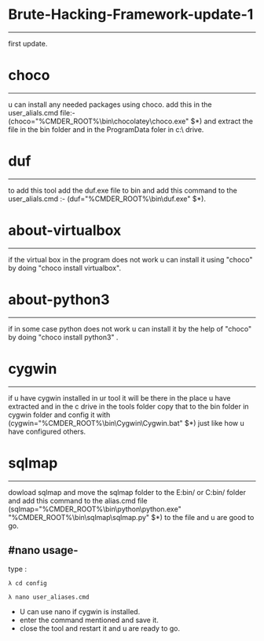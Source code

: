 # Brute-Hacking-Framework-update-1
----------------------------------
first update.

# choco
-----------------
u can install any needed packages using choco. add this in the user_alials.cmd file:-
(choco="%CMDER_ROOT%\bin\chocolatey\choco.exe" $*)
and extract the file in the bin folder and in the ProgramData foler in c:\ drive.

# duf
------------------
to add this tool add the duf.exe file to bin and add this command to the user_alials.cmd :-
(duf="%CMDER_ROOT%\bin\duf.exe" $*).

# about-virtualbox
----------------------
if the virtual box in the program does not work u can install it using "choco" by doing "choco install virtualbox".

# about-python3
-----------------
if in some case python does not work u can install it by the help of "choco" by doing "choco install python3" .

# cygwin
----------
if u have cygwin installed in ur tool it will be there in the place u have extracted and in the c drive in the tools folder copy that to the bin folder in cygwin folder 
and config it with (cygwin="%CMDER_ROOT%\bin\Cygwin\Cygwin.bat" $*) just like how u have configured others.

# sqlmap 
-----------
dowload sqlmap and move the sqlmap folder to the E:bin/ or C:bin/ folder and add this command to the alias.cmd file (sqlmap="%CMDER_ROOT%\bin\python\python.exe" "%CMDER_ROOT%\bin\sqlmap\sqlmap.py" $*) to the file and u are good to go.

#nano usage-
------------
type :
    
    λ cd config
    
    λ nano user_aliases.cmd

* U can use nano if cygwin is installed.
* enter the command mentioned and save it.
* close the tool and restart it and u are ready to go. 

